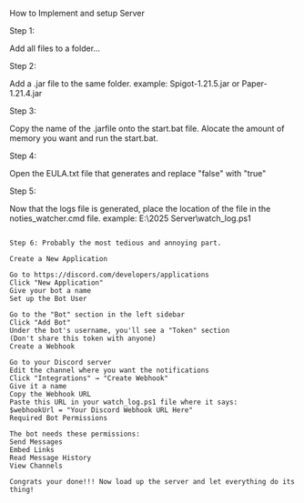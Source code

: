 How to Implement and setup Server

Step 1:

Add all files to a folder...

Step 2: 

Add a .jar file to the same folder. 
example: Spigot-1.21.5.jar or Paper-1.21.4.jar

Step 3: 

Copy the name of the .jarfile onto the start.bat file. 
Alocate the amount of memory you want and run the start.bat.

Step 4:

Open the EULA.txt file that generates and replace "false" with "true"

Step 5: 

Now that the logs file is generated, place the location of the file in the noties_watcher.cmd file. example: E:\2025 Server\watch_log.ps1


~~~~~~~~~~~~~~~~~~CREATING THE BOT~~~~~~~~~~~~~~~~~~

Step 6: Probably the most tedious and annoying part.

Create a New Application

Go to https://discord.com/developers/applications
Click "New Application"
Give your bot a name
Set up the Bot User

Go to the "Bot" section in the left sidebar
Click "Add Bot"
Under the bot's username, you'll see a "Token" section
(Don't share this token with anyone)
Create a Webhook

Go to your Discord server
Edit the channel where you want the notifications
Click "Integrations" → "Create Webhook"
Give it a name
Copy the Webhook URL
Paste this URL in your watch_log.ps1 file where it says:
$webhookUrl = "Your Discord Webhook URL Here" 
Required Bot Permissions

The bot needs these permissions:
Send Messages
Embed Links
Read Message History
View Channels

Congrats your done!!! Now load up the server and let everything do its thing!